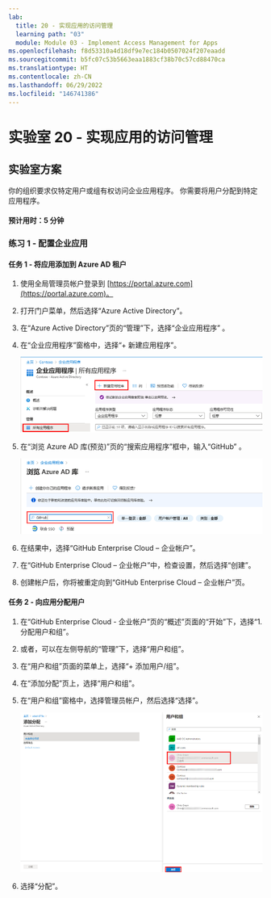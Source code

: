 ```yaml
---
lab:
  title: 20 - 实现应用的访问管理
  learning path: "03"
  module: Module 03 - Implement Access Management for Apps
ms.openlocfilehash: f8d53310a4d18df9e7ec184b0507024f207eaadd
ms.sourcegitcommit: b5fc07c53b5663eaa1883cf38b70c57cd88470ca
ms.translationtype: HT
ms.contentlocale: zh-CN
ms.lasthandoff: 06/29/2022
ms.locfileid: "146741386"
---
```

# <a name="lab-20---implement-access-management-for-apps"></a>实验室 20 - 实现应用的访问管理

## <a name="lab-scenario"></a>实验室方案

你的组织要求仅特定用户或组有权访问企业应用程序。 你需要将用户分配到特定应用程序。

#### <a name="estimated-time-5-minutes"></a>预计用时：5 分钟

### <a name="exercise-1---configure-and-enterprise-app"></a>练习 1 - 配置企业应用

#### <a name="task-1---add-an-app-to-your-azure-ad-tenant"></a>任务 1 - 将应用添加到 Azure AD 租户

1. 使用全局管理员帐户登录到 [https://portal.azure.com](https://portal.azure.com)。

2. 打开门户菜单，然后选择“Azure Active Directory”。

3. 在“Azure Active Directory”页的“管理”下，选择“企业应用程序” 。

4. 在“企业应用程序”窗格中，选择“+ 新建应用程序”。

    ![企业应用程序页的屏幕图像，其中突出显示了“新建应用程序”](./media/lp3-mod1-new-enterprise-application.png)

5. 在“浏览 Azure AD 库(预览)”页的“搜索应用程序”框中，输入“GitHub” 。

    ![“浏览 Azure AD 库(预览)”页的屏幕图像，其中突出显示了搜索框](./media/lp3-mod1-azure-ad-gallery-search.png)

6. 在结果中，选择“GitHub Enterprise Cloud – 企业帐户”。

7. 在“GitHub Enterprise Cloud – 企业帐户”中，检查设置，然后选择“创建”。

8. 创建帐户后，你将被重定向到“GitHub Enterprise Cloud – 企业帐户”页。

#### <a name="task-2---assign-users-to-an-app"></a>任务 2 - 向应用分配用户

1. 在“GitHub Enterprise Cloud - 企业帐户”页的“概述”页面的“开始”下，选择“1. 分配用户和组”。

2. 或者，可以在左侧导航的“管理”下，选择“用户和组”。

3. 在“用户和组”页面的菜单上，选择“+ 添加用户/组”。

4. 在“添加分配”页上，选择“用户和组”。

5. 在“用户和组”窗格中，选择管理员帐户，然后选择“选择”。

    ![显示如何将用户帐户分配给应用的屏幕图像，其中突出显示了“选择”按钮 ](./media/lp3-mod1-add-app-assignment.png)

6. 选择“分配”。


